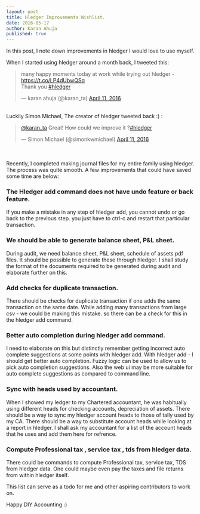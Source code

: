 ```yaml
---
layout: post
title: Hledger Improvements Wishlist.
date: 2016-05-17
author: Karan Ahuja
published: true
---
```

In this post, I note down improvements in hledger I would love to use myself.
<!--more-->

When I started using hledger around a month back, 
I tweeted this:
<br/>
<blockquote class="twitter-tweet" data-lang="en"><p lang="en" dir="ltr">many happy moments today at work while trying out hledger - <a href="https://t.co/LP4dUbwQSq">https://t.co/LP4dUbwQSq</a><br>Thank you <a href="https://twitter.com/hashtag/hledger?src=hash">#hledger</a></p>&mdash; karan ahuja (@karan_ta) <a href="https://twitter.com/karan_ta/status/719511436729266176">April 11, 2016</a></blockquote>
<script async src="//platform.twitter.com/widgets.js" charset="utf-8"></script>

<br/>
Luckily Simon Michael, The creator of hledger
tweeted back :)  :

<blockquote class="twitter-tweet" data-conversation="none" data-lang="en"><p lang="en" dir="ltr"><a href="https://twitter.com/karan_ta">@karan_ta</a> Great! How could we improve it ?<a href="https://twitter.com/hashtag/hledger?src=hash">#hledger</a></p>&mdash; Simon Michael (@simonkwmichael) <a href="https://twitter.com/simonkwmichael/status/719533992303693824">April 11, 2016</a></blockquote>
<script async src="//platform.twitter.com/widgets.js" charset="utf-8"></script>



<br/><br/>
Recently, I completed making journal files for my entire family using
hledger.
The process was quite smooth.
A few improvements that could have saved some time
are below:

### The Hledger add command does not have undo feature or back feature.
If you make a mistake in any step of hledger add,
you cannot undo or go back to the previous step.
you just have to ctrl-c and restart that particular transaction.


### We should be able to generate balance sheet, P&L sheet.
During audit, we need balance sheet, P&L sheet, 
schedule of assets pdf files.
It should be possible to generate these through hledger.
I shall study the format of the documents required to be 
generated during audit and elaborate further on this.


### Add checks for duplicate transaction.
There should be checks for duplicate transaction if one adds the same transaction 
on the same date.
While adding many transactions from large csv - we could be making this 
mistake.
so there can be a check for this in the hledger add command.

### Better auto completion during hledger add command.
I need to elaborate on this but distinctly remember getting incorrect auto complete
suggestions at some points with hledger add.
With hledger add - I should get better auto completion.
Fuzzy logic can be used to allow us to pick auto completion suggestions.
Also the web ui may be more suitable for auto complete suggestions as 
compared to command line.

### Sync with heads used by accountant.
When I showed my ledger to my Chartered accountant,
he was habitually using different heads for checking accounts,
depreciation of assets.
There should be a way to sync my hledger account heads 
to those of tally used by my CA.
There should be a way to substitute account heads while
looking at a report in hledger.
I shall ask my accountant for a list of the account heads
that he uses and add them here for refrence.

### Compute Professional tax , service tax , tds from hledger data.
There could be commands to compute Professional tax, service tax, TDS
from hledger data.
One could maybe even pay the taxes and file returns from within hledger
itself.



This list can serve as a todo for me and other 
aspiring contributors to work on.

Happy DIY Accounting  :) 
